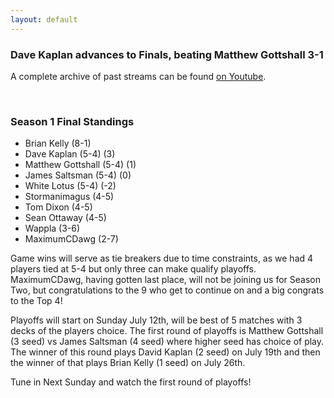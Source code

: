 ```yaml
---
layout: default
---
```


### Dave Kaplan advances to Finals, beating Matthew Gottshall 3-1

A complete archive of past streams can be found <a href="https://www.youtube.com/user/SpaceStormy/videos">on Youtube</a>.

<br />

### Season 1 Final Standings

- Brian Kelly (8-1)
- Dave Kaplan (5-4) (3)
- Matthew Gottshall (5-4) (1)
- James Saltsman (5-4) (0)
- White Lotus (5-4) (-2)
- Stormanimagus (4-5)
- Tom Dixon (4-5)
- Sean Ottaway (4-5)
- Wappla (3-6)
- MaximumCDawg (2-7)

Game wins will serve as tie breakers due to time constraints, as we had 4 players tied at 5-4 but only three can make qualify playoffs. MaximumCDawg, having gotten last place, will not be joining us for Season Two, but congratulations to the 9 who get to continue on and a big congrats to the Top 4!

Playoffs will start on Sunday July 12th, will be best of 5 matches with 3 decks of the players choice. The first round of playoffs is Matthew Gottshall (3 seed) vs James Saltsman (4 seed) where higher seed has choice of play. The winner of this round plays David Kaplan (2 seed) on July 19th and then the winner of that plays Brian Kelly (1 seed) on July 26th.

Tune in Next Sunday and watch the first round of playoffs!
